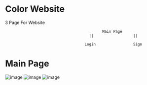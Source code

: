 # Color Website

3 Page For Website

                                                Main Page
                                          ||                  ||
                                                                                                 
                                        Login                 Sign   


# Main Page
![image](https://user-images.githubusercontent.com/84055252/142467865-4e91fd1f-b7ab-47e5-a0d2-248fea3aa102.png)
![image](https://user-images.githubusercontent.com/84055252/142467906-7a375a38-24f3-492f-8c19-657e1ae77d4f.png)
![image](https://user-images.githubusercontent.com/84055252/142467976-cf6b0dca-1b64-4dfc-8105-3c210848946c.png)
